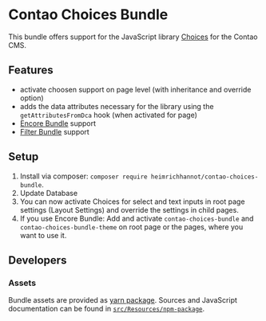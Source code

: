 # Contao Choices Bundle

This bundle offers support for the JavaScript library [Choices](https://github.com/jshjohnson/Choices) for the Contao CMS.

## Features

- activate choosen support on page level (with inheritance and override option)
- adds the data attributes necessary for the library using the `getAttributesFromDca` hook (when activated for page)
- [Encore Bundle](https://github.com/heimrichhannot/contao-encore-bundle) support
- [Filter Bundle](https://github.com/heimrichhannot/contao-filter-bundle) support


## Setup

1. Install via composer: `composer require heimrichhannot/contao-choices-bundle`.
1. Update Database
1. You can now activate Choices for select and text inputs in root page settings (Layout Settings) and override the settings in child pages.
1. If you use Encore Bundle: Add and activate `contao-choices-bundle` and `contao-choices-bundle-theme` on root page or the pages, where you want to use it.

## Developers

### Assets

Bundle assets are provided as [yarn package](https://yarn.pm/@hundh/contao-choices-bundle). Sources and JavaScript documentation can be found in [`src/Resources/npm-package`](https://github.com/heimrichhannot/contao-choices-bundle/tree/master/src/Resources/npm-package).